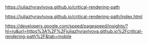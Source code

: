 https://juliazhyravlyova.github.io/critical-rendering-path

https://juliazhyravlyova.github.io/critical-rendering-path/index.html
 
https://developers.google.com/speed/pagespeed/insights/?hl=ru&url=https%3A%2F%2Fjuliazhyravlyova.github.io%2Fcritical-rendering-path%2F&tab=mobile
